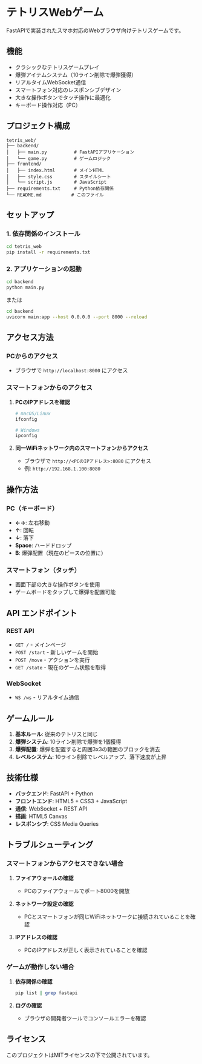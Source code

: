 # テトリスWebゲーム

FastAPIで実装されたスマホ対応のWebブラウザ向けテトリスゲームです。

## 機能

- クラシックなテトリスゲームプレイ
- 爆弾アイテムシステム（10ライン削除で爆弾獲得）
- リアルタイムWebSocket通信
- スマートフォン対応のレスポンシブデザイン
- 大きな操作ボタンでタッチ操作に最適化
- キーボード操作対応（PC）

## プロジェクト構成

```
tetris_web/
├── backend/
│   ├── main.py          # FastAPIアプリケーション
│   └── game.py          # ゲームロジック
├── frontend/
│   ├── index.html       # メインHTML
│   ├── style.css        # スタイルシート
│   └── script.js        # JavaScript
├── requirements.txt     # Python依存関係
└── README.md           # このファイル
```

## セットアップ

### 1. 依存関係のインストール

```bash
cd tetris_web
pip install -r requirements.txt
```

### 2. アプリケーションの起動

```bash
cd backend
python main.py
```

または

```bash
cd backend
uvicorn main:app --host 0.0.0.0 --port 8000 --reload
```

## アクセス方法

### PCからのアクセス
- ブラウザで `http://localhost:8000` にアクセス

### スマートフォンからのアクセス

1. **PCのIPアドレスを確認**
   ```bash
   # macOS/Linux
   ifconfig
   
   # Windows
   ipconfig
   ```

2. **同一WiFiネットワーク内のスマートフォンからアクセス**
   - ブラウザで `http://<PCのIPアドレス>:8080` にアクセス
   - 例: `http://192.168.1.100:8080`

## 操作方法

### PC（キーボード）
- **←→**: 左右移動
- **↑**: 回転
- **↓**: 落下
- **Space**: ハードドロップ
- **B**: 爆弾配置（現在のピースの位置に）

### スマートフォン（タッチ）
- 画面下部の大きな操作ボタンを使用
- ゲームボードをタップして爆弾を配置可能

## API エンドポイント

### REST API
- `GET /` - メインページ
- `POST /start` - 新しいゲームを開始
- `POST /move` - アクションを実行
- `GET /state` - 現在のゲーム状態を取得

### WebSocket
- `WS /ws` - リアルタイム通信

## ゲームルール

1. **基本ルール**: 従来のテトリスと同じ
2. **爆弾システム**: 10ライン削除で爆弾を1個獲得
3. **爆弾配置**: 爆弾を配置すると周囲3x3の範囲のブロックを消去
4. **レベルシステム**: 10ライン削除でレベルアップ、落下速度が上昇

## 技術仕様

- **バックエンド**: FastAPI + Python
- **フロントエンド**: HTML5 + CSS3 + JavaScript
- **通信**: WebSocket + REST API
- **描画**: HTML5 Canvas
- **レスポンシブ**: CSS Media Queries

## トラブルシューティング

### スマートフォンからアクセスできない場合

1. **ファイアウォールの確認**
   - PCのファイアウォールでポート8000を開放

2. **ネットワーク設定の確認**
   - PCとスマートフォンが同じWiFiネットワークに接続されていることを確認

3. **IPアドレスの確認**
   - PCのIPアドレスが正しく表示されていることを確認

### ゲームが動作しない場合

1. **依存関係の確認**
   ```bash
   pip list | grep fastapi
   ```

2. **ログの確認**
   - ブラウザの開発者ツールでコンソールエラーを確認

## ライセンス

このプロジェクトはMITライセンスの下で公開されています。 